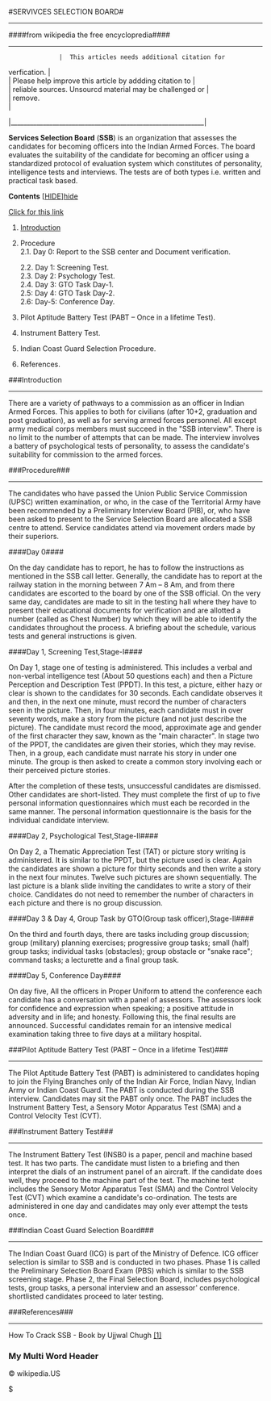 #SERVIVCES
 SELECTION BOARD#

**************************************************

####from wikipedia the free encyclopredia####

                  
______________________________________________________________
                  |  This articles needs additional citation for 
verfication.  |                       
                  |  Please help improve this article by addding 
citation to   |                                       
                  |  reliable sources. Unsourcd material may be 
challenged or  |                                       
                  |  remove.                                            
       |
                  
|____________________________________________________________|

__Services Selection Board__ (__SSB__) is an organization that assesses 
the candidates for becoming officers into the Indian Armed Forces. The 
board evaluates the suitability of the candidate for becoming an officer
 using a standardized protocol of evaluation system which constitutes of
 personality, intelligence tests and interviews. The tests are of both 
types i.e. written and practical task based.

__Contents__ [[HIDE]][hide]

[hide]:http://www.google.com/

[Click for this link](#my-multi-word-header)

1. [Introduction](#introduction)
2. Procedure    
     2.1. Day 0: Report to the SSB center and Document verification.    
  
     2.2. Day 1: Screening Test.       
     2.3. Day 2: Psychology Test.       
     2.4. Day 3: GTO Task Day-1.       
     2.5: Day 4: GTO Task Day-2.        
     2.6: Day-5: Conference Day.       
3. Pilot Aptitude Battery Test (PABT – Once in a lifetime Test).
4. Instrument Battery Test.
5. Indian Coast Guard Selection Procedure.
6. References.


###Introduction

***************************************************************************************

There
 are a variety of pathways to a commission as an officer in Indian Armed
 Forces. This applies to both for civilians (after 10+2, graduation and 
post graduation), as well as for serving armed forces personnel. All 
except army medical corps members must succeed in the "SSB interview". 
There is no limit to the number of attempts that can be made. The 
interview involves a battery of psychological tests of personality, to 
assess the candidate's suitability for commission to the armed forces.


###Procedure###

***************************************************************************************

The
 candidates who have passed the Union Public Service Commission (UPSC) 
written examination, or who, in the case of the Territorial Army have 
been recommended by a Preliminary Interview Board (PIB), or, who have 
been asked to present to the Service Selection Board are allocated a SSB
 centre to attend. Service candidates attend via movement orders made by
 their superiors.          
                
####Day 0####

On the day candidate has to report, he has to follow the instructions as
 mentioned in the SSB call letter. Generally, the candidate has to 
report at the railway station in the morning between 7 Am – 8 Am, and 
from there candidates are escorted to the board by one of the SSB 
official. On the very same day, candidates are made to sit in the 
testing hall where they have to present their educational documents for 
verification and are allotted a number (called as Chest Number) by which
 they will be able to identify the candidates throughout the process. A 
briefing about the schedule, various tests and general instructions is 
given. 

####Day 1, Screening Test,Stage-I####

On Day 1, stage one of testing is administered. This includes a verbal 
and non-verbal intelligence test (About 50 questions each) and then a 
Picture Perception and Description Test (PPDT). In this test, a picture,
 either hazy or clear is shown to the candidates for 30 seconds. Each 
candidate observes it and then, in the next one minute, must record the 
number of characters seen in the picture. Then, in four minutes, each 
candidate must in over seventy words, make a story from the picture (and
 not just describe the picture). The candidate must record the mood, 
approximate age and gender of the first character they saw, known as the
 "main character". In stage two of the PPDT, the candidates are given 
their stories, which they may revise. Then, in a group, each candidate 
must narrate his story in under one minute. The group is then asked to 
create a common story involving each or their perceived picture stories.

After the completion of these tests, unsuccessful candidates are 
dismissed. Other candidates are short-listed. They must complete the 
first of up to five personal information questionnaires which must each 
be recorded in the same manner. The personal information questionnaire 
is the basis for the individual candidate interview. 

####Day 2, Psychological Test,Stage-II####

On Day 2, a Thematic Appreciation Test (TAT) or picture story writing is
 administered. It is similar to the PPDT, but the picture used is clear.
 Again the candidates are shown a picture for thirty seconds and then 
write a story in the next four minutes. Twelve such pictures are shown 
sequentially. The last picture is a blank slide inviting the candidates 
to write a story of their choice. Candidates do not need to remember the
 number of characters in each picture and there is no group discussion. 

####Day 3 & Day 4, Group Task by GTO(Group task 
officer),Stage-II####

On the third and fourth days, there are tasks including group 
discussion; group (military) planning exercises; progressive group 
tasks; small (half) group tasks; individual tasks (obstacles); group 
obstacle or "snake race"; command tasks; a lecturette and a final group 
task. 

####Day 5, Conference Day####

On day five, All the officers in Proper Uniform to attend the conference
 each candidate has a conversation with a panel of assessors. The 
assessors look for confidence and expression when speaking; a positive 
attitude in adversity and in life; and honesty. Following this, the 
final results are announced. Successful candidates remain for an 
intensive medical examination taking three to five days at a military 
hospital. 

###Pilot Aptitude Battery Test (PABT – Once in a lifetime Test)###

**************************************************************************************

The
 Pilot Aptitude Battery Test (PABT) is administered to candidates hoping
 to join the Flying Branches only of the Indian Air Force, Indian Navy, 
Indian Army or Indian Coast Guard. The PABT is conducted during the SSB 
interview. Candidates may sit the PABT only once. The PABT includes the 
Instrument Battery Test, a Sensory Motor Apparatus Test (SMA) and a 
Control Velocity Test (CVT). 

###Instrument Battery Test###

**************************************************************************************

The
 Instrument Battery Test (INSB0 is a paper, pencil and machine based 
test. It has two parts. The candidate must listen to a briefing and then
 interpret the dials of an instrument panel of an aircraft. If the 
candidate does well, they proceed to the machine part of the test. The 
machine test includes the Sensory Motor Apparatus Test (SMA) and the 
Control Velocity Test (CVT) which examine a candidate's co-ordination. 
The tests are administered in one day and candidates may only ever 
attempt the tests once. 

###Indian Coast Guard Selection Board###

**************************************************************************************

The
 Indian Coast Guard (ICG) is part of the Ministry of Defence. ICG 
officer selection is similar to SSB and is conducted in two phases. 
Phase 1 is called the Preliminary Selection Board Exam (PBS) which is 
similar to the SSB screening stage. Phase 2, the Final Selection Board, 
includes psychological tests, group tasks, a personal interview and an 
assessor' conference. shortlisted candidates proceed to later testing. 

###References###

***************************************************************************************
[link]:
 http://www.howtocrackssb.com/  
How To Crack SSB - Book by Ujjwal Chugh [[1]][link]

### My Multi Word Header

                         
&copy; wikipedia.US
   
$
